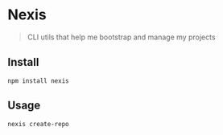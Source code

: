 # Nexis

> CLI utils that help me bootstrap and manage my projects

## Install

```shell
npm install nexis
```

## Usage

```shell
nexis create-repo
```
